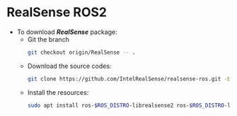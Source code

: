 # RealSense ROS2
* To download ***RealSense*** package: 
  * Git the branch
    ```sh
    git checkout origin/RealSense -- .
    ```
  * Download the source codes:
    ```zsh
    git clone https://github.com/IntelRealSense/realsense-ros.git -b ros2-development
    ```
  * Install the resources:
    ```sh
    sudo apt install ros-$ROS_DISTRO-librealsense2 ros-$ROS_DISTRO-librealsense2-dbgsym ros-$ROS_DISTRO-realsense2-camera ros-$ROS_DISTRO-realsense2-camera-dbgsym ros-$ROS_DISTRO-realsense2-camera-msgs ros-$ROS_DISTRO-realsense2-camera-msgs-dbgsym ros-$ROS_DISTRO-realsense2-description
    ```